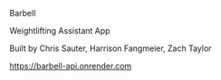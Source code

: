 Barbell

Weightlifting Assistant App

Built by Chris Sauter, Harrison Fangmeier, Zach Taylor

https://barbell-api.onrender.com
